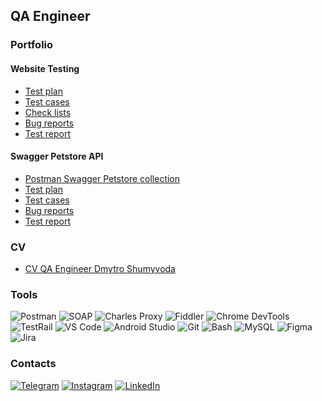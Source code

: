 ## QA Engineer

### Portfolio

#### Website Testing
- [Test plan](https://docs.google.com/document/d/1-aPMxbjXHMR54EWwvgu3kf8l7roVnQtnQI1TCD6QtqM/edit?usp=sharing)
- [Test cases](https://docs.google.com/spreadsheets/d/1jpa_TylK5mPbSp7olHQ2xDykmCAG2agEI5afbjarQMM/edit?usp=sharing)
- [Check lists](https://docs.google.com/spreadsheets/d/1-OiLWa1L459GzMf1AnTWqEo4uEZdiKGTRigsH98Vs6s/edit?usp=sharing)
- [Bug reports](https://docs.google.com/spreadsheets/d/1jYuhf3eiZnV-XWtNq-CEEA96iDmgiFFf3zFqVEobMAo/edit?usp=sharing)
- [Test report](https://docs.google.com/document/d/1nxsU562vxrX2R2xQg3YHTy2qw01Z5xPKMOaQ6g_acnk/edit?usp=sharing)

#### Swagger Petstore API
- [Postman Swagger Petstore collection](https://postman.com/workspace/My-Workspace~d543c177-a457-45df-81e7-f4ab8c3f4eb1/collection/43073962-cab064b6-2a90-4e00-8300-348abbf74b40?action=share&creator=43073962)
- [Test plan](https://docs.google.com/document/d/1OhIqDC44rxhf_McPR-vae4_5erxJcIP6-ciuvNBnxos/edit?usp=sharing)
- [Test cases](https://docs.google.com/spreadsheets/d/1rklSQ1Qvlq0j-UN5bny-L1kq2OIH8RiKLzSr4xsx14A/edit?usp=sharing)
- [Bug reports](https://docs.google.com/spreadsheets/d/1BrcBFC1ViQb6T4ivXIANR8XXv93jSn35xDtpyTqXniM/edit?usp=sharing)
- [Test report](https://docs.google.com/document/d/12q9kp60fwPS70jo2Ur8dOF_oSfc4f29r5JTWpyWfzmg/edit?usp=sharing)

### CV
- [CV QA Engineer Dmytro Shumyvoda](https://docs.google.com/document/d/1i6FTs6inhazB8zxaSCTMd2gzJJuh7kJMsV4x5hyofEQ/edit?usp=sharing)

### Tools
![Postman](https://img.shields.io/badge/Postman-FF6C37?style=for-the-badge&logo=postman&logoColor=white)
![SOAP](https://img.shields.io/badge/SOAP-025E8C?style=for-the-badge)
![Charles Proxy](https://img.shields.io/badge/Charles_Proxy-4285F4?style=for-the-badge)
![Fiddler](https://img.shields.io/badge/Fiddler-4CAF50?style=for-the-badge)
![Chrome DevTools](https://img.shields.io/badge/Chrome_DevTools-4285F4?style=for-the-badge&logo=google-chrome&logoColor=white)
![TestRail](https://img.shields.io/badge/TestRail-00B388?style=for-the-badge)
![VS Code](https://img.shields.io/badge/VS_Code-007ACC?style=for-the-badge&logo=visual-studio-code&logoColor=white)
![Android Studio](https://img.shields.io/badge/Android_Studio-3DDC84?style=for-the-badge&logo=android-studio&logoColor=white)
![Git](https://img.shields.io/badge/Git-F05032?style=for-the-badge&logo=git&logoColor=white)
![Bash](https://img.shields.io/badge/Bash-4EAA25?style=for-the-badge&logo=gnu-bash&logoColor=white)
![MySQL](https://img.shields.io/badge/MySQL-4479A1?style=for-the-badge&logo=mysql&logoColor=white)
![Figma](https://img.shields.io/badge/Figma-F24E1E?style=for-the-badge&logo=figma&logoColor=white)
![Jira](https://img.shields.io/badge/Jira-0052CC?style=for-the-badge&logo=jira&logoColor=white)



### Contacts
[![Telegram](https://img.shields.io/badge/Telegram-2CA5E0?style=for-the-badge&logo=telegram&logoColor=white)](https://t.me/shumivoda)
[![Instagram](https://img.shields.io/badge/Instagram-E4405F?style=for-the-badge&logo=instagram&logoColor=white)](https://instagram.com/shumivodnik)
[![LinkedIn](https://img.shields.io/badge/LinkedIn-0077B5?style=for-the-badge&logo=linkedin&logoColor=white)](https://linkedin.com/in/shumyvoda)


<!--
**shumyvodaqa/shumyvodaqa** is a ✨ _special_ ✨ repository because its `README.md` (this file) appears on your GitHub profile.

Here are some ideas to get you started:

- 🔭 I’m currently working on ...
- 🌱 I’m currently learning ...
- 👯 I’m looking to collaborate on ...
- 🤔 I’m looking for help with ...
- 💬 Ask me about ...
- 📫 How to reach me: ...
- 😄 Pronouns: ...
- ⚡ Fun fact: ...
-->
